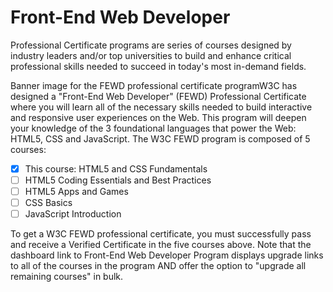 # Front-End Web Developer

Professional Certificate programs are series of courses designed by industry leaders and/or top universities to build and enhance critical professional skills needed to succeed in today's most in-demand fields.

Banner image for the FEWD professional certificate programW3C has designed a "Front-End Web Developer" (FEWD) Professional Certificate where you will learn all of the necessary skills needed to build interactive and responsive user experiences on the Web. This program will deepen your knowledge of the 3 foundational languages that power the Web: HTML5, CSS and JavaScript. The W3C FEWD program is composed of 5 courses:

- [X] This course: HTML5 and CSS Fundamentals
- [ ] HTML5 Coding Essentials and Best Practices
- [ ] HTML5 Apps and Games
- [ ] CSS Basics
- [ ] JavaScript Introduction

To get a W3C FEWD professional certificate, you must successfully pass and receive a Verified Certificate in the five courses above. Note that the dashboard link to Front-End Web Developer Program displays upgrade links to all of the courses in the program AND offer the option to "upgrade all remaining courses" in bulk.
